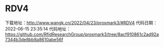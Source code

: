 # RDV4
下载地址：http://www.wangk.cn/2022/04/23/proxmark3/#RDV4
代码日期：2022-06-15 23:35:14
代码地址：https://github.com/RfidResearchGroup/proxmark3/tree/8acf910861c2ad92a7344b3de8bb8a8610abe56f
